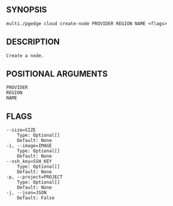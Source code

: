 ## SYNOPSIS
    multi./pgedge cloud create-node PROVIDER REGION NAME <flags>
 
## DESCRIPTION
    Create a node.
 
## POSITIONAL ARGUMENTS
    PROVIDER
    REGION
    NAME
 
## FLAGS
    --size=SIZE
        Type: Optional[]
        Default: None
    -i, --image=IMAGE
        Type: Optional[]
        Default: None
    --ssh_key=SSH_KEY
        Type: Optional[]
        Default: None
    -p, --project=PROJECT
        Type: Optional[]
        Default: None
    -j, --json=JSON
        Default: False
